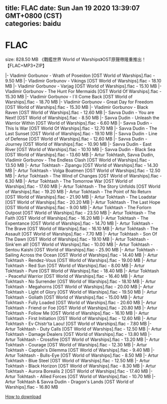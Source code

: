 
title: FLAC
date: Sun Jan 19 2020 13:39:07 GMT+0800 (CST)    
categories: baidu
---

# FLAC
size: 828.50 MB
 《戰艦世界 World of Warships》OST原聲帶隆重推出！【FLAC+MP3+ZIP】
 
|- Vladimir Gorbunov - Wrath of Poseidon [OST World of Warships].flac - 9.50 MB
|- Vladimir Gorbunov - Vikings [OST World of Warships].flac - 18.10 MB
|- Vladimir Gorbunov - Varjag [OST World of Warships].flac - 15.10 MB
|- Vladimir Gorbunov - The Hunt For Mermaids [OST World Of Warships].flac - 15.30 MB
|- Vladimir Gorbunov - I`ll Come Back [OST World of Warships].flac - 18.70 MB
|- Vladimir Gorbunov - Great Day for Freedom [OST World of Warships].flac - 15.30 MB
|- Vladimir Gorbunov - Black Raven [OST World of Warships].flac - 12.60 MB
|- Savva Dudin - You are Next! [OST World of Warships].flac - 8.50 MB
|- Savva Dudin - Unleash the Warrior Within [OST World of Warships].flac - 6.60 MB
|- Savva Dudin - This Is War [OST World Of Warships].flac - 12.70 MB
|- Savva Dudin - The Last Sunset [OST World of Warships].flac - 19.10 MB
|- Savva Dudin - Line of Defense [OST World of Warships].flac - 12.60 MB
|- Savva Dudin - Journey [OST World of Warships].flac - 10.90 MB
|- Savva Dudin - East River [OST World of Warships].flac - 10.10 MB
|- Savva Dudin - Black Sea [OST World of Warships].flac - 13.60 MB
|- Artur Tokhtash, Savva Dudin, Vladimir Gorbunov - The Endless Clash [OST World of Warships].flac - 13.50 MB
|- Artur Tokhtash - Zipangu [OST World of Warships].flac - 14.30 MB
|- Artur Tokhtash - Volga Boatmen [OST World of Warships].flac - 12.50 MB
|- Artur Tokhtash - The Wind of Changes [OST World of Warships].flac - 6.30 MB
|- Artur Tokhtash - The Tomorrow War [OST World of Warships].flac - 17.60 MB
|- Artur Tokhtash - The Story Unfolds [OST World of Warships].flac - 19.20 MB
|- Artur Tokhtash - The Point of No Return [OST World of Warships].flac - 21.90 MB
|- Artur Tokhtash - The Loadstar [OST World of Warships].flac - 20.20 MB
|- Artur Tokhtash - The Last Hope [OST World of Warships].flac - 9.00 MB
|- Artur Tokhtash - The Forlorn Outpost [OST World of Warships].flac - 23.50 MB
|- Artur Tokhtash - The Faith [OST World of Warships].flac - 16.20 MB
|- Artur Tokhtash - The Expentance [OST World of Warships].flac - 14.70 MB
|- Artur Tokhtash - The Brave [OST World of Warships].flac - 16.10 MB
|- Artur Tokhtash - The Assault [OST World of Warships].flac - 7.70 MB
|- Artur Tokhtash - Son Of The Dawn [OST World of Warships].flac - 19.10 MB
|- Artur Tokhtash - Sink'em all! [OST World of Warships].flac - 10.00 MB
|- Artur Tokhtash - Sentou Kaishi [OST World of Warships].flac - 25.90 MB
|- Artur Tokhtash - Sailing Across the Ocean [OST World of Warships].flac - 14.40 MB
|- Artur Tokhtash - Rendez-Vous [OST World of Warships].flac - 19.00 MB
|- Artur Tokhtash - Red Sun [OST World of Warships].flac - 8.00 MB
|- Artur Tokhtash - Pure [OST World of Warships].flac - 18.40 MB
|- Artur Tokhtash - Peaceful Warrior [OST World of Warships].flac - 16.40 MB
|- Artur Tokhtash - No Surrender [OST World of Warships].flac - 18.10 MB
|- Artur Tokhtash - Megahorns [OST World of Warships].flac - 20.00 MB
|- Artur Tokhtash - Light of Glory [OST World of Warships].flac - 19.50 MB
|- Artur Tokhtash - Goliath [OST World of Warships].flac - 15.00 MB
|- Artur Tokhtash - Fully Loaded [OST World of Warships].flac - 20.60 MB
|- Artur Tokhtash - Friend or Foe [OST World of Warships].flac - 20.80 MB
|- Artur Tokhtash - Follow Me [OST World of Warships].flac - 16.10 MB
|- Artur Tokhtash - First Initiation [OST World of Warships].flac - 12.60 MB
|- Artur Tokhtash - Ev Chistr'ta Laou! [OST World of Warships].flac - 7.80 MB
|- Artur Tokhtash - Duty Calls [OST World of Warships].flac - 12.50 MB
|- Artur Tokhtash - Damage Dealers [OST World of Warships].flac - 13.80 MB
|- Artur Tokhtash - Crossfire [OST World of Warships].flac - 13.20 MB
|- Artur Tokhtash - Courage [OST World of Warships].flac - 12.30 MB
|- Artur Tokhtash - Captain's Dilemma [OST World of Warships].flac - 9.40 MB
|- Artur Tokhtash - Bulls-Eye [OST World of Warships].flac - 8.50 MB
|- Artur Tokhtash - Blue Steel [OST World of Warships].flac - 12.50 MB
|- Artur Tokhtash - Black Horizon [OST World of Warships].flac - 8.30 MB
|- Artur Tokhtash - Aurora Borealis 2 [OST World of Warships].flac - 17.40 MB
|- Artur Tokhtash - Allied Forces [OST World of Warships].flac - 10.70 MB
|- Artur Tokhtash & Savva Dudin - Dragon's Lands [OST World of Warships].flac - 16.80 MB

[How to download](https://bpcam.bemobtrk.com/go/2ceec3aa-1ca2-46d6-b9ff-aaa5c184517c?jno=2711)